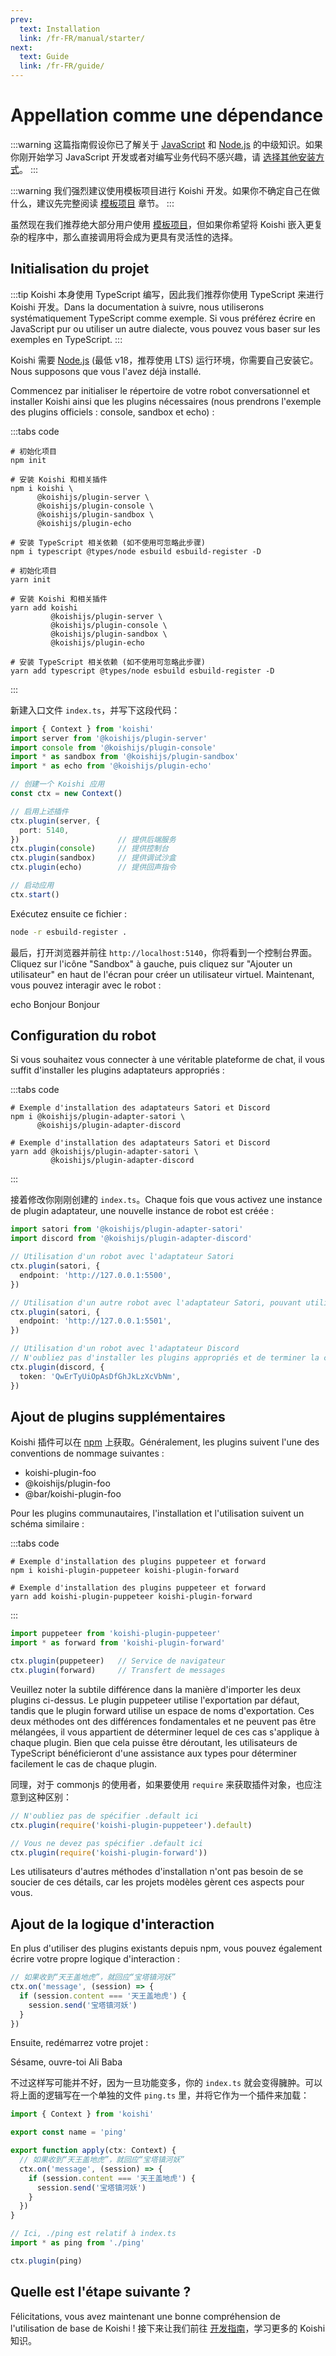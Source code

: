 ```yaml
---
prev:
  text: Installation
  link: /fr-FR/manual/starter/
next:
  text: Guide
  link: /fr-FR/guide/
---
```


# Appellation comme une dépendance

:::warning
这篇指南假设你已了解关于 [JavaScript](https://developer.mozilla.org/zh-CN/docs/Web/JavaScript) 和 [Node.js](https://nodejs.org/) 的中级知识。如果你刚开始学习 JavaScript 开发或者对编写业务代码不感兴趣，请 [选择其他安装方式](./index.md)。
:::

:::warning
我们强烈建议使用模板项目进行 Koishi 开发。如果你不确定自己在做什么，建议先完整阅读 [模板项目](./boilerplate.md) 章节。
:::

虽然现在我们推荐绝大部分用户使用 [模板项目](./boilerplate.md)，但如果你希望将 Koishi 嵌入更复杂的程序中，那么直接调用将会成为更具有灵活性的选择。

## Initialisation du projet

:::tip
Koishi 本身使用 TypeScript 编写，因此我们推荐你使用 TypeScript 来进行 Koishi 开发。Dans la documentation à suivre, nous utiliserons systématiquement TypeScript comme exemple. Si vous préférez écrire en JavaScript pur ou utiliser un autre dialecte, vous pouvez vous baser sur les exemples en TypeScript.
:::

Koishi 需要 [Node.js](https://nodejs.org/) (最低 v18，推荐使用 LTS) 运行环境，你需要自己安装它。Nous supposons que vous l'avez déjà installé.

Commencez par initialiser le répertoire de votre robot conversationnel et installer Koishi ainsi que les plugins nécessaires (nous prendrons l'exemple des plugins officiels : console, sandbox et echo) :

:::tabs code

```npm
# 初始化项目
npm init

# 安装 Koishi 和相关插件
npm i koishi \
      @koishijs/plugin-server \
      @koishijs/plugin-console \
      @koishijs/plugin-sandbox \
      @koishijs/plugin-echo

# 安装 TypeScript 相关依赖 (如不使用可忽略此步骤)
npm i typescript @types/node esbuild esbuild-register -D
```

```yarn
# 初始化项目
yarn init

# 安装 Koishi 和相关插件
yarn add koishi
         @koishijs/plugin-server \
         @koishijs/plugin-console \
         @koishijs/plugin-sandbox \
         @koishijs/plugin-echo

# 安装 TypeScript 相关依赖 (如不使用可忽略此步骤)
yarn add typescript @types/node esbuild esbuild-register -D
```

:::

新建入口文件 `index.ts`，并写下这段代码：

```ts title=index.ts no-extra-header
import { Context } from 'koishi'
import server from '@koishijs/plugin-server'
import console from '@koishijs/plugin-console'
import * as sandbox from '@koishijs/plugin-sandbox'
import * as echo from '@koishijs/plugin-echo'

// 创建一个 Koishi 应用
const ctx = new Context()

// 启用上述插件
ctx.plugin(server, {
  port: 5140,
})                      // 提供后端服务
ctx.plugin(console)     // 提供控制台
ctx.plugin(sandbox)     // 提供调试沙盒
ctx.plugin(echo)        // 提供回声指令

// 启动应用
ctx.start()
```

Exécutez ensuite ce fichier :

```sh
node -r esbuild-register .
```

最后，打开浏览器并前往 `http://localhost:5140`，你将看到一个控制台界面。Cliquez sur l'icône "Sandbox" à gauche, puis cliquez sur "Ajouter un utilisateur" en haut de l'écran pour créer un utilisateur virtuel. Maintenant, vous pouvez interagir avec le robot :

<chat-panel>
<chat-message nickname="Alice">echo Bonjour</chat-message>
<chat-message nickname="Koishi">Bonjour</chat-message>
</chat-panel>

## Configuration du robot

Si vous souhaitez vous connecter à une véritable plateforme de chat, il vous suffit d'installer les plugins adaptateurs appropriés :

:::tabs code

```npm
# Exemple d'installation des adaptateurs Satori et Discord
npm i @koishijs/plugin-adapter-satori \
      @koishijs/plugin-adapter-discord
```

```yarn
# Exemple d'installation des adaptateurs Satori et Discord
yarn add @koishijs/plugin-adapter-satori \
         @koishijs/plugin-adapter-discord
```

:::

接着修改你刚刚创建的 `index.ts`。Chaque fois que vous activez une instance de plugin adaptateur, une nouvelle instance de robot est créée :

```ts title=index.ts
import satori from '@koishijs/plugin-adapter-satori'
import discord from '@koishijs/plugin-adapter-discord'

// Utilisation d'un robot avec l'adaptateur Satori
ctx.plugin(satori, {
  endpoint: 'http://127.0.0.1:5500',
})

// Utilisation d'un autre robot avec l'adaptateur Satori, pouvant utiliser un mode de communication différent
ctx.plugin(satori, {
  endpoint: 'http://127.0.0.1:5501',
})

// Utilisation d'un robot avec l'adaptateur Discord
// N'oubliez pas d'installer les plugins appropriés et de terminer la configuration avant utilisation
ctx.plugin(discord, {
  token: 'QwErTyUiOpAsDfGhJkLzXcVbNm',
})
```

## Ajout de plugins supplémentaires

Koishi 插件可以在 [npm](https://www.npmjs.com) 上获取。Généralement, les plugins suivent l'une des conventions de nommage suivantes :

- koishi-plugin-foo
- @koishijs/plugin-foo
- @bar/koishi-plugin-foo

Pour les plugins communautaires, l'installation et l'utilisation suivent un schéma similaire :

:::tabs code

```npm
# Exemple d'installation des plugins puppeteer et forward
npm i koishi-plugin-puppeteer koishi-plugin-forward
```

```yarn
# Exemple d'installation des plugins puppeteer et forward
yarn add koishi-plugin-puppeteer koishi-plugin-forward
```

:::

```ts title=index.ts
import puppeteer from 'koishi-plugin-puppeteer'
import * as forward from 'koishi-plugin-forward'

ctx.plugin(puppeteer)   // Service de navigateur
ctx.plugin(forward)     // Transfert de messages
```

Veuillez noter la subtile différence dans la manière d'importer les deux plugins ci-dessus. Le plugin puppeteer utilise l'exportation par défaut, tandis que le plugin forward utilise un espace de noms d'exportation. Ces deux méthodes ont des différences fondamentales et ne peuvent pas être mélangées, il vous appartient de déterminer lequel de ces cas s'applique à chaque plugin. Bien que cela puisse être déroutant, les utilisateurs de TypeScript bénéficieront d'une assistance aux types pour déterminer facilement le cas de chaque plugin.

同理，对于 commonjs 的使用者，如果要使用 `require` 来获取插件对象，也应注意到这种区别：

```ts title=index.ts
// N'oubliez pas de spécifier .default ici
ctx.plugin(require('koishi-plugin-puppeteer').default)

// Vous ne devez pas spécifier .default ici
ctx.plugin(require('koishi-plugin-forward'))
```

Les utilisateurs d'autres méthodes d'installation n'ont pas besoin de se soucier de ces détails, car les projets modèles gèrent ces aspects pour vous.

## Ajout de la logique d'interaction

En plus d'utiliser des plugins existants depuis npm, vous pouvez également écrire votre propre logique d'interaction :

```ts title=index.ts
// 如果收到“天王盖地虎”，就回应“宝塔镇河妖”
ctx.on('message', (session) => {
  if (session.content === '天王盖地虎') {
    session.send('宝塔镇河妖')
  }
})
```

Ensuite, redémarrez votre projet :

<chat-panel>
<chat-message nickname="Alice">Sésame, ouvre-toi</chat-message>
<chat-message nickname="Koishi">Ali Baba</chat-message>
</chat-panel>

不过这样写可能并不好，因为一旦功能变多，你的 `index.ts` 就会变得臃肿。可以将上面的逻辑写在一个单独的文件 `ping.ts` 里，并将它作为一个插件来加载：

```ts title=ping.ts no-extra-header
import { Context } from 'koishi'

export const name = 'ping'

export function apply(ctx: Context) {
  // 如果收到“天王盖地虎”，就回应“宝塔镇河妖”
  ctx.on('message', (session) => {
    if (session.content === '天王盖地虎') {
      session.send('宝塔镇河妖')
    }
  })
}
```

```ts title=index.ts
// Ici, ./ping est relatif à index.ts
import * as ping from './ping'

ctx.plugin(ping)
```

## Quelle est l'étape suivante ?

Félicitations, vous avez maintenant une bonne compréhension de l'utilisation de base de Koishi ! 接下来让我们前往 [开发指南](../../guide/)，学习更多的 Koishi 知识。
